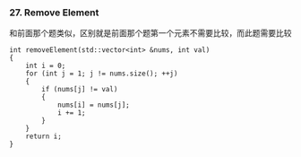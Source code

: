 ### 27. Remove Element

和前面那个题类似，区别就是前面那个题第一个元素不需要比较，而此题需要比较

```
int removeElement(std::vector<int> &nums, int val)
{
    int i = 0;
    for (int j = 1; j != nums.size(); ++j)
    {
        if (nums[j] != val)
        {
            nums[i] = nums[j];
            i += 1;
        }
    }
    return i;
}
```
